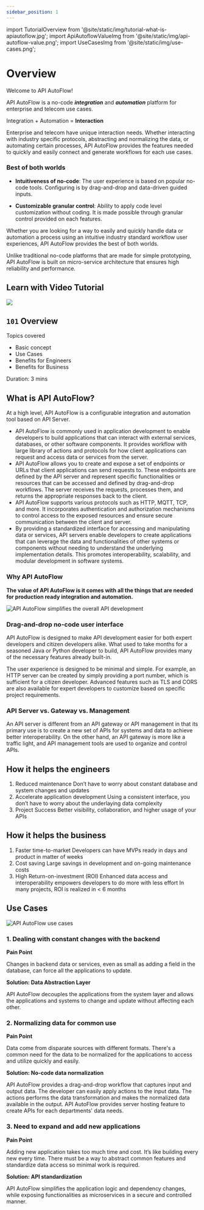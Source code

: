```yaml
---
sidebar_position: 1
---
```


import TutorialOverview from '@site/static/img/tutorial-what-is-apiautoflow.jpg';
import ApiAutoflowValueImg from '@site/static/img/api-autoflow-value.png';
import UseCasesImg from '@site/static/img/use-cases.png';

# Overview

Welcome to API AutoFlow!



API AutoFlow is a no-code **_integration_** and **_automation_** platform for enterprise and telecom use cases.

<div class="hero shadow--lw padding-vert--sm margin-vert--lg">
  <div class="container">
    <p class="hero__subtitle">
    Integration + Automation = <strong>Interaction</strong></p>
  </div>
</div>

Enterprise and telecom have unique interaction needs.  Whether interacting with industry specific protocols, abstracting and normalizing the data, or automating certain processes, API AutoFlow provides the features needed to quickly and easily connect and generate workflows for each use cases.

### Best of both worlds

- **Intuitiveness of no-code**: The user experience is based on popular no-code tools. Configuring is by drag-and-drop and data-driven guided inputs.

- **Customizable granular control**: Ability to apply code level customization without coding. It is made possible through granular control provided on each features. 


Whether you are looking for a way to easily and quickly handle data or automation a process using an intuitive industry standard workflow user experiences, API AutoFlow provides the best of both worlds.

Unlike traditional no-code platforms that are made for simple prototyping, API AutoFlow is built on micro-service architecture that ensures high reliability and performance.  


## Learn with Video Tutorial

<div class="videoBlock">
    <div class="videoLeft">
        <div class="videoWrapper">
            <a href="../../../docs/Tutorial/#101-what-is-api-autoflow"><img src={TutorialOverview} /></a>
        </div>
    </div>
    <div class="videoRight">
        <div class="videoText">
            <h2><code>101</code> Overview</h2>
            <p>Topics covered</p>
                <ul>
                    <li>Basic concept</li>
                    <li>Use Cases</li>
                    <li>Benefits for Engineers</li>
                    <li>Benefits for Business</li>
                </ul>
            <p>Duration:  3 mins</p>
        </div>
    </div>
    <div class="videoClearer"></div>
</div>

## What is API AutoFlow?

At a high level, API AutoFlow is a configurable integration and automation tool based on API Server.

- API AutoFlow is commonly used in application development to enable developers to build applications that can interact with external services, databases, or other software components. It provides workflow with large library of actions and protocols for how client applications can request and access data or services from the server.
- API AutoFlow allows you to create and expose a set of endpoints or URLs that client applications can send requests to. These endpoints are defined by the API server and represent specific functionalities or resources that can be accessed and defined by drag-and-drop workflows. The server receives the requests, processes them, and returns the appropriate responses back to the client.
- API AutoFlow supports various protocols such as HTTP, MQTT, TCP, and more. It incorporates authentication and authorization mechanisms to control access to the exposed resources and ensure secure communication between the client and server.
- By providing a standardized interface for accessing and manipulating data or services, API servers enable developers to create applications that can leverage the data and functionalities of other systems or components without needing to understand the underlying implementation details. This promotes interoperability, scalability, and modular development in software systems.

### Why API AutoFlow
**The value of API AutoFlow is it comes with all the things that are needed for production ready integration and automation.**

<div style={{width: 100 + '%', textAlign: 'center'}}>
    <img src={ApiAutoflowValueImg} alt="API AutoFlow simplifies the overall API development" style={{ maxWidth: 30 + 'em' }} />
</div>

### Drag-and-drop no-code user interface

API AutoFlow is designed to make API development easier for both expert developers and citizen developers alike. What used to take months for a seasoned Java or Python developer to build, API AutoFlow provides many of the necessary features already built-in.

The user experience is designed to be minimal and simple. For example, an HTTP server can be created by simply providing a port number, which is sufficient for a citizen developer. Advanced features such as TLS and CORS are also available for expert developers to customize based on specific project requirements.

### API Server vs. Gateway vs. Management

An API server is different from an API gateway or API management in that its primary use is to create a new set of APIs for systems and data to achieve better interoperability. On the other hand, an API gateway is more like a traffic light, and API management tools are used to organize and control APIs.

## How it helps the engineers

1. Reduced maintenance
Don’t have to worry about constant database and system changes and updates
2. Accelerate application development
Using a consistent interface, you don’t have to worry about the underlaying data complexity
3. Project Success
Better visibility, collaboration, and higher usage of your APIs

## How it helps the business

1. Faster time-to-market
Developers can have MVPs ready in days and product in matter of weeks
2. Cost saving
Large savings in development and on-going maintenance costs
3. High Return-on-investment (ROI)
Enhanced data access and interoperability empowers developers to do more with less effort
In many projects, ROI is realized in &lt; 6 months

## Use Cases

<div style={{width: 100 + '%', textAlign: 'center'}}>
    <img src={UseCasesImg} alt="API AutoFlow use cases"/>
</div>

### 1. Dealing with constant changes with the backend

**Pain Point**

Changes in backend data or services, even as small as adding a field in the database, can force all the applications to update.

**Solution: Data Abstraction Layer**

API AutoFlow decouples the applications from the system layer and allows the applications and systems to change and update without affecting each other.


### 2. Normalizing data for common use

**Pain Point**

Data come from disparate sources with different formats.  There's a common need for the data to be normalized for the applications to access and utilize quickly and easily.

**Solution: No-code data normalization**

API AutoFlow provides a drag-and-drop workflow that captures input and output data.  The developer can easily apply actions to the input data.  The actions performs the data transformation and makes the normalized data available in the output.  API AutoFlow provides server hosting feature to create APIs for each departments' data needs.

### 3. Need to expand and add new applications

**Pain Point**

Adding new application takes too much time and cost.  It’s like building every new every time.  There must be a way to abstract common features and standardize data access so minimal work is required.

**Solution: API standardization**

API AutoFlow simplifies the application logic and dependency changes, while exposing functionalities as microservices in a secure and controlled manner.
